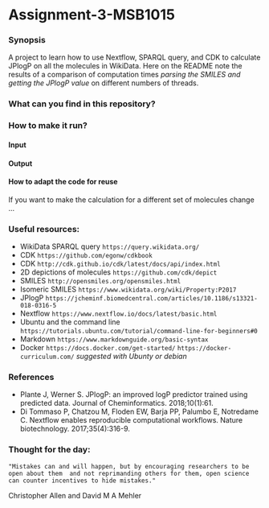 # Assignment-3-MSB1015
### Synopsis
A project to learn how to use Nextflow, SPARQL query, and CDK to calculate JPlogP on all the molecules in WikiData.
Here on the README note the results of a comparison of computation times *parsing the SMILES and getting the JPlogP value* on different numbers of threads.

### What can you find in this repository?

### How to make it run?
#### Input
#### Output
#### How to adapt the code for reuse
If you want to make the calculation for a different set of molecules change ...
              
### Useful resources:
- WikiData SPARQL query `https://query.wikidata.org/`
- CDK `https://github.com/egonw/cdkbook`
- CDK `http://cdk.github.io/cdk/latest/docs/api/index.html`
- 2D depictions of molecules `https://github.com/cdk/depict`
- SMILES `http://opensmiles.org/opensmiles.html`
- Isomeric SMILES `https://www.wikidata.org/wiki/Property:P2017`
- JPlogP `https://jcheminf.biomedcentral.com/articles/10.1186/s13321-018-0316-5`
- Nextflow `https://www.nextflow.io/docs/latest/basic.html`
- Ubuntu and the command line `https://tutorials.ubuntu.com/tutorial/command-line-for-beginners#0`
- Markdown `https://www.markdownguide.org/basic-syntax`
- Docker `https://docs.docker.com/get-started/`
          `https://docker-curriculum.com/` *suggested with Ubunty or debian*

### References
- Plante J, Werner S. JPlogP: an improved logP predictor trained using predicted data. Journal of Cheminformatics. 2018;10(1):61.
- Di Tommaso P, Chatzou M, Floden EW, Barja PP, Palumbo E, Notredame C. Nextflow enables reproducible computational workflows. Nature biotechnology. 2017;35(4):316-9.

### Thought for the day:
`"Mistakes can and will happen, but by encouraging researchers to be open about them 
and not reprimanding others for them, open science can counter incentives to hide mistakes." `
              
Christopher Allen and David M A Mehler
